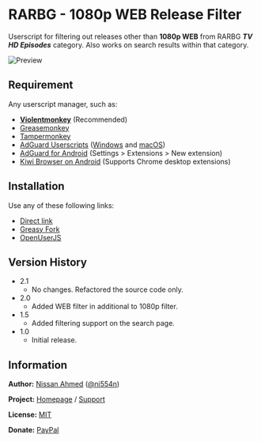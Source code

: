# RARBG - 1080p WEB Release Filter

Userscript for filtering out releases other than **1080p WEB** from RARBG _**TV HD Episodes**_ category. Also works on search results within that category.

![Preview](https://github.com/ni554n/userscripts/raw/master/.images/rarbg-1080p-web-release-filter.png)

## Requirement

Any userscript manager, such as:

- [**Violentmonkey**](https://violentmonkey.github.io/get-it/) (Recommended)
- [Greasemonkey](https://addons.mozilla.org/en-US/firefox/addon/greasemonkey/)
- [Tampermonkey](https://www.tampermonkey.net/)
- [AdGuard Userscripts](https://kb.adguard.com/en/general/userscripts) ([Windows](https://kb.adguard.com/en/windows/features/extensions) and [macOS](https://kb.adguard.com/en/macos/features/extensions))
- [AdGuard for Android](https://adguard.com/en/adguard-android/overview.html) (Settings > Extensions > New extension)
- [Kiwi Browser on Android](https://play.google.com/store/apps/details?id=com.kiwibrowser.browser) (Supports Chrome desktop extensions)

## Installation

Use any of these following links:

- [Direct link](https://github.com/ni554n/userscripts/raw/master/rarbg/1080p-web-release-filter/rarbg-1080p-web-release-filter.user.js)
- [Greasy Fork](https://greasyfork.org/en/scripts/398892-rarbg-1080p-web-release-filter)
- [OpenUserJS](https://openuserjs.org/scripts/ni554n/RARBG_1080p_Web_Release_Filter)

## Version History

- 2.1
  - No changes. Refactored the source code only.
- 2.0
  - Added WEB filter in additional to 1080p filter.
- 1.5
  - Added filtering support on the search page.
- 1.0
  - Initial release.

## Information

**Author:** [Nissan Ahmed](https://ni554n.github.io) ([@ni554n](https://twitter.com/ni554n))

**Project:** [Homepage](https://github.com/ni554n/userscripts/) / [Support](https://github.com/ni554n/userscripts/issues)

**License:** [MIT](https://github.com/ni554n/userscripts/blob/master/LICENSE)

**Donate:** [PayPal](https://paypal.me/ni554n)
